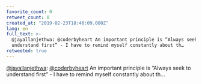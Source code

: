 ```yaml
---
favorite_count: 0
retweet_count: 0
created_at: "2019-02-23T18:40:09.000Z"
lang: en
full_text: >-
  @jayallanjethwa: @coderbyheart An important principle is “Always seek to
  understand first” - I have to remind myself constantly about th…
retweeted: true
---
```


[@jayallanjethwa](https://twitter.com/jayallanjethwa):
[@coderbyheart](https://twitter.com/coderbyheart) An important principle is
“Always seek to understand first” - I have to remind myself constantly about th…
